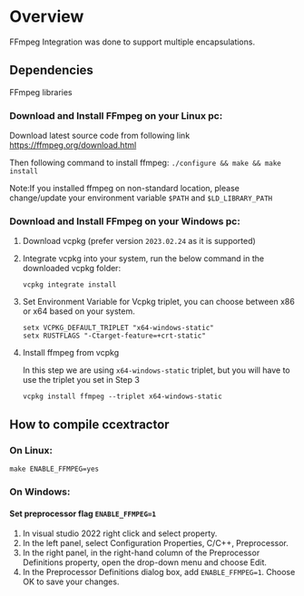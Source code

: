 # Overview

FFmpeg Integration was done to support multiple encapsulations.

## Dependencies
FFmpeg libraries

### Download and Install FFmpeg on your Linux pc:
Download latest source code from following link
https://ffmpeg.org/download.html

Then following command to install ffmpeg:
`./configure && make && make install`

Note:If you installed ffmpeg on non-standard location, please change/update your
	 environment variable `$PATH` and `$LD_LIBRARY_PATH`

### Download and Install FFmpeg on your Windows pc:
1. Download vcpkg (prefer version `2023.02.24` as it is supported)
2. Integrate vcpkg into your system, run the below command in the downloaded vcpkg folder:
	```
	vcpkg integrate install
	```
3. Set Environment Variable for Vcpkg triplet, you can choose between x86 or x64 based on your system.
	```
	setx VCPKG_DEFAULT_TRIPLET "x64-windows-static"
	setx RUSTFLAGS "-Ctarget-feature=+crt-static"
	```
4. Install ffmpeg from vcpkg


	In this step we are using `x64-windows-static` triplet, but you will have to use the triplet you set in Step 3

	```
	vcpkg install ffmpeg --triplet x64-windows-static
	```

## How to compile ccextractor

### On Linux:
`make ENABLE_FFMPEG=yes`

### On Windows:
#### Set preprocessor flag `ENABLE_FFMPEG=1`
1. In visual studio 2022 right click <Project> and select property.
2. In the left panel, select Configuration Properties, C/C++, Preprocessor.
3. In the right panel, in the right-hand column of the Preprocessor Definitions property, open the drop-down menu and choose Edit.
4. In the Preprocessor Definitions dialog box, add `ENABLE_FFMPEG=1`. Choose OK to save your changes.
